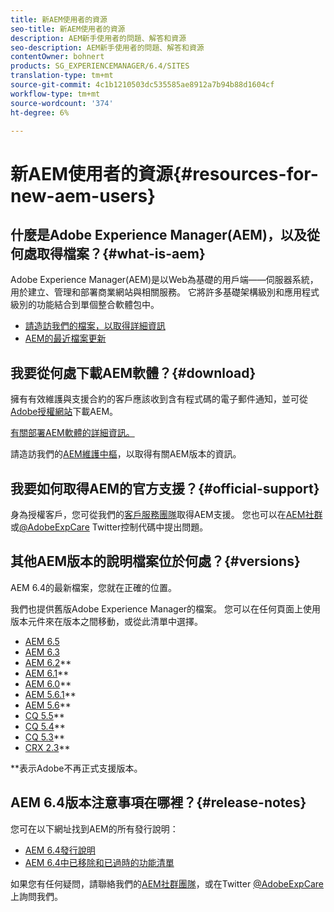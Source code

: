 ```yaml
---
title: 新AEM使用者的資源
seo-title: 新AEM使用者的資源
description: AEM新手使用者的問題、解答和資源
seo-description: AEM新手使用者的問題、解答和資源
contentOwner: bohnert
products: SG_EXPERIENCEMANAGER/6.4/SITES
translation-type: tm+mt
source-git-commit: 4c1b1210503dc535585ae8912a7b94b88d1604cf
workflow-type: tm+mt
source-wordcount: '374'
ht-degree: 6%

---
```



# 新AEM使用者的資源{#resources-for-new-aem-users}

## 什麼是Adobe Experience Manager(AEM)，以及從何處取得檔案？{#what-is-aem}

Adobe Experience Manager(AEM)是以Web為基礎的用戶端——伺服器系統，用於建立、管理和部署商業網站與相關服務。 它將許多基礎架構級別和應用程式級別的功能結合到單個整合軟體包中。

* [請造訪我們的檔案，以取得詳細資訊](/help/sites-deploying/home.md)
* [AEM的最近檔案更新](https://helpx.adobe.com/experience-manager/documentation-updates.html)

## 我要從何處下載AEM軟體？{#download}

擁有有效維護與支援合約的客戶應該收到含有程式碼的電子郵件通知，並可從[Adobe授權網站](http://licensing.adobe.com/)下載AEM。

[有關部署AEM軟體的詳細資訊。](/help/sites-deploying/home.md)

請造訪我們的[AEM維護中樞](https://helpx.adobe.com/experience-manager/aem-releases-updates.html)，以取得有關AEM版本的資訊。

## 我要如何取得AEM的官方支援？{#official-support}

身為授權客戶，您可從我們的[客戶服務團隊](https://helpx.adobe.com/tw/marketing-cloud/contact-support.html)取得AEM支援。 您也可以在[AEM社群](https://forums.adobe.com/community/experience-cloud/marketing-cloud/experience-manager)或[@AdobeExpCare](https://twitter.com/adobeexpcare) Twitter控制代碼中提出問題。

## 其他AEM版本的說明檔案位於何處？{#versions}

AEM 6.4的最新檔案，您就在正確的位置。

我們也提供舊版Adobe Experience Manager的檔案。 您可以在任何頁面上使用版本元件來在版本之間移動，或從此清單中選擇。

* [AEM 6.5](https://helpx.adobe.com/tw/support/experience-manager/6-5.html)
* [AEM 6.3](https://helpx.adobe.com/tw/support/experience-manager/6-3.html)
* [AEM 6.2](https://helpx.adobe.com/tw/support/experience-manager/6-2.html)**
* [AEM 6.1](https://docs.adobe.com/docs/en/aem/6-1.html)**
* [AEM 6.0](https://docs.adobe.com/docs/en/aem/6-0.html)**
* [AEM 5.6.1](https://helpx.adobe.com/experience-manager/aem-previous-versions.html)**
* [AEM 5.6](https://helpx.adobe.com/experience-manager/aem-previous-versions.html)**
* [CQ 5.5](https://helpx.adobe.com/experience-manager/aem-previous-versions.html)**
* [CQ 5.4](https://helpx.adobe.com/experience-manager/aem-previous-versions.html)**
* [CQ 5.3](https://helpx.adobe.com/experience-manager/aem-previous-versions.html)**
* [CRX 2.3](https://helpx.adobe.com/experience-manager/aem-previous-versions.html)**

**表示Adobe不再正式支援版本。

## AEM 6.4版本注意事項在哪裡？{#release-notes}

您可在以下網址找到AEM的所有發行說明：

* [AEM 6.4發行說明](/help/release-notes/home.md)
* [AEM 6.4中已移除和已過時的功能清單](/help/release-notes/deprecated-removed-features.md)

如果您有任何疑問，請聯絡我們的[AEM社群團隊](http://help-forums.adobe.com/content/adobeforums/en/experience-manager-forum/adobe-experience-manager.html)，或在Twitter [@AdobeExpCare](https://twitter.com/adobeexpcare)上詢問我們。
